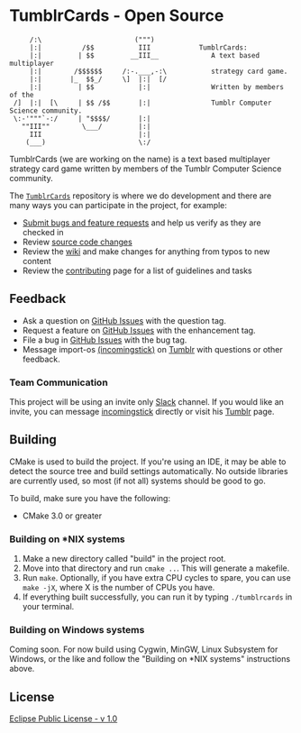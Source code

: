 # TumblrCards - Open Source

```
     /:\                       (""")
     |:|          /$$           III            TumblrCards:
     |:|         | $$         __III__             A text based multiplayer
     |:|        /$$$$$$     /:-.___,-:\           strategy card game.
     |:|       |_  $$_/     \]  |:|  [/
     |:|         | $$           |:|               Written by members of the
 /]  |:|  [\     | $$ /$$       |:|               Tumblr Computer Science community.
 \:-'"""`-:/     | "$$$$/       |:|
   ""III""        \___/         |:|
     III                        |:|
    (___)                       \:/
```

TumblrCards (we are working on the name) is a text based multiplayer strategy card game written by members of the Tumblr Computer Science community.

The [`TumblrCards`](https://github.com/TumblrCommunity/TumblrCards) repository is where we do development and there are many ways you can participate in the project, for example:

* [Submit bugs and feature requests](https://github.com/TumblrCommunity/TumblrCards/issues) and help us verify as they are checked in
* Review [source code changes](https://github.com/TumblrCommunity/TumblrCards/pulls)
* Review the [wiki](https://github.com/TumblrCommunity/TumblrCards/wiki) and make changes for anything from typos to new content
* Review the [contributing](.github/CONTRIBUTING.md) page for a list of guidelines and tasks


## Feedback

* Ask a question on [GitHub Issues](https://github.com/TumblrCommunity/TumblrCards/issues) with the question tag.
* Request a feature on [GitHub Issues](https://github.com/TumblrCommunity/TumblrCards/issues) with the enhancement tag.
* File a bug in [GitHub Issues](https://github.com/TumblrCommunity/TumblrCards/issues) with the bug tag.
* Message import-os [(incomingstick)](https://github.com/incomingstick) on [Tumblr](https://import-os.tumblr.com/ask) with questions or other feedback.

### Team Communication

This project will be using an invite only [Slack](https://compscitumblr.slack.com) channel. If you would like an invite, you can message [incomingstick](https://github.com/incomingstick) directly or visit his [Tumblr](https://import-os.tumblr.com/ask) page.

## Building

CMake is used to build the project. If you're using an IDE, it may be able to detect the source tree and build settings automatically. No outside libraries are currently used, so most (if not all) systems should be good to go.

To build, make sure you have the following:
* CMake 3.0 or greater

### Building on *NIX systems

1. Make a new directory called "build" in the project root. 
2. Move into that directory and run `cmake ..`. This will generate a makefile.
3. Run `make`. Optionally, if you have extra CPU cycles to spare, you can use `make -jX`, where X is the number of CPUs you have.
4. If everything built successfully, you can run it by typing `./tumblrcards` in your terminal.

### Building on Windows systems

Coming soon. For now build using Cygwin, MinGW, Linux Subsystem for Windows, or the like and follow the "Building on *NIX systems" instructions above.

## License
[Eclipse Public License - v 1.0](LICENSE)